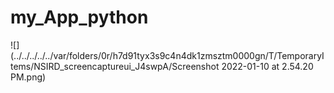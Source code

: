 # my_App_python


![](../../../../../var/folders/0r/h7d91tyx3s9c4n4dk1zmsztm0000gn/T/TemporaryItems/NSIRD_screencaptureui_J4swpA/Screenshot 2022-01-10 at 2.54.20 PM.png)
